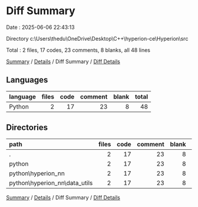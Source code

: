# Diff Summary

Date : 2025-06-06 22:43:13

Directory c:\\Users\\thedu\\OneDrive\\Desktop\\C++\\hyperion-ce\\Hyperion\\src

Total : 2 files,  17 codes, 23 comments, 8 blanks, all 48 lines

[Summary](results.md) / [Details](details.md) / Diff Summary / [Diff Details](diff-details.md)

## Languages
| language | files | code | comment | blank | total |
| :--- | ---: | ---: | ---: | ---: | ---: |
| Python | 2 | 17 | 23 | 8 | 48 |

## Directories
| path | files | code | comment | blank | total |
| :--- | ---: | ---: | ---: | ---: | ---: |
| . | 2 | 17 | 23 | 8 | 48 |
| python | 2 | 17 | 23 | 8 | 48 |
| python\\hyperion_nn | 2 | 17 | 23 | 8 | 48 |
| python\\hyperion_nn\\data_utils | 2 | 17 | 23 | 8 | 48 |

[Summary](results.md) / [Details](details.md) / Diff Summary / [Diff Details](diff-details.md)